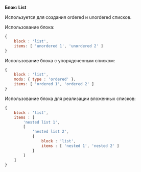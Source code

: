 __Блок: List__

Используется для создания ordered и unordered списков.

Использование блока:

``` js
{
    block : 'list',
    items: [ 'unordered 1', 'unordered 2' ]
}
```

Использование блока с упорядоченным списком:

``` js
{
    block : 'list',
    mods: { type : 'ordered' },
    items: [ 'ordered 1', 'ordered 2' ]
}
```

Использование блока для реализации вложенных списков:

``` js
{
    block : 'list',
    items : [
        'nested list 1',
        [
            'nested list 2',
            {
                block : 'list',
                items : [ 'nested 1', 'nested 2' ]
            }
        ]
    ]
}
```
